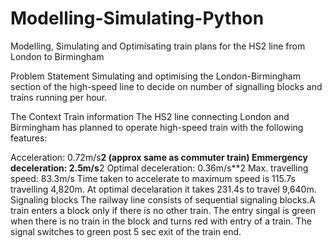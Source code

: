# Modelling-Simulating-Python
Modelling, Simulating and Optimisating train plans for the HS2 line from London to Birmingham

Problem Statement
Simulating and optimising the London-Birmingham section of the high-speed line to decide on number of signalling blocks and trains running per hour.

The Context
Train information
The HS2 line connecting London and Birmingham has planned to operate high-speed train with the following features:

Acceleration: 0.72m/s**2 (approx same as commuter train)
Emmergency deceleration: 2.5m/s**2
Optimal deceleration: 0.36m/s**2
Max. travelling speed: 83.3m/s
Time taken to accelerate to maximum speed is 115.7s travelling 4,820m.
At optimal decelaration it takes 231.4s to travel 9,640m.
Signaling blocks
The railway line consists of sequential signaling blocks.A train enters a block only if there is no other train. The entry singal is green when there is no train in the block and turns red with entry of a train. The signal switches to green post 5 sec exit of the train end.
